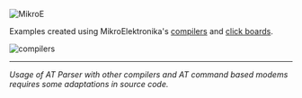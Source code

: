 ![MikroE](http://www.mikroe.com/img/designs/beta/logo_small.png)

Examples created using MikroElektronika's
[compilers](https://shop.mikroe.com/compilers) and 
[click boards](https://shop.mikroe.com/click?product-type*=4g-lte,gsm-gps,gsm-3g).

![compilers](http://www.0daydown.com/wp-content/uploads/2014/04/002bf8a9.jpeg)

---

*Usage of AT Parser with other compilers and AT command based modems requires some adaptations in source code.*
